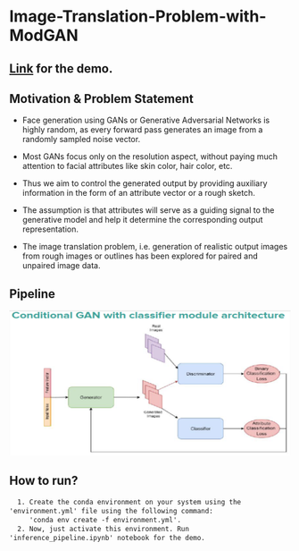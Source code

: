 # Image-Translation-Problem-with-ModGAN
## <a href = "https://youtu.be/xmYkg3zay_g">Link</a> for the demo.
## Motivation & Problem Statement
* Face generation using GANs or Generative Adversarial Networks is highly random,
  as every forward pass generates an image from a randomly sampled noise vector.

* Most GANs focus only on the resolution aspect, without paying much attention 
  to facial attributes like skin color, hair color, etc.

* Thus we aim to control the generated output by providing auxiliary information 
  in the form of an attribute vector or a rough sketch.
  
* The assumption is that attributes will serve as a guiding signal to the generative 
  model and help it determine the corresponding output representation.

* The image translation problem, i.e. generation of realistic output images from 
  rough images or outlines has been explored for paired and unpaired image data.

## Pipeline
![System Pipeline](Pipeline.png)

## How to run?
```
  1. Create the conda environment on your system using the 'environment.yml' file using the following command:
     'conda env create -f environment.yml'.
  2. Now, just activate this environment. Run 'inference_pipeline.ipynb' notebook for the demo.
```
